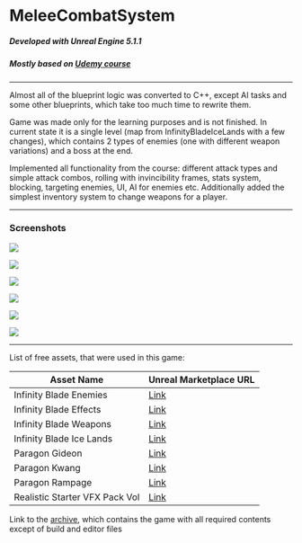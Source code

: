 # MeleeCombatSystem

##### Developed with Unreal Engine 5.1.1

##### Mostly based on [Udemy course](https://ua.udemy.com/course/unreal-engine-5-soulslike-combat/ "Udemy course")

---
Almost all of the blueprint logic was converted to C++, except AI tasks and some other blueprints, which take too much time to rewrite them.

Game was made only for the learning purposes and is not finished. In current state it is a single level (map from InfinityBladeIceLands with a few changes), which contains 2 types of enemies (one with different weapon variations) and a boss at the end. 

Implemented all functionality from the course: different attack types and simple attack combos, rolling with invincibility frames, stats system, blocking, targeting enemies, UI, AI for enemies etc. Additionally added the simplest inventory system to change weapons for a player.

---
### Screenshots
![](https://i.imgur.com/HVJVv7w.png)

![](https://i.imgur.com/poQ6P9C.png)

![](https://i.imgur.com/UjRBjwT.png)

![](https://i.imgur.com/E13t2Yh.png)

![](https://i.imgur.com/AEKAXP2.png)

![](https://i.imgur.com/W4lhfGz.png)

----
List of free assets, that were used in this game:

| Asset Name                                  | Unreal Marketplace URL                                                                                     |
|---------------------------------------------|------------------------------------------------------------------------------------------------------------|
| Infinity Blade Enemies                      | [Link](https://www.unrealengine.com/marketplace/en-US/product/infinity-blade-enemies)                      |
| Infinity Blade Effects                      | [Link](https://www.unrealengine.com/marketplace/en-US/product/infinity-blade-effects)                      |
| Infinity Blade Weapons                      | [Link](https://www.unrealengine.com/marketplace/en-US/product/infinity-blade-weapons)                      |
| Infinity Blade Ice Lands                    | [Link](https://www.unrealengine.com/marketplace/en-US/product/infinity-blade-ice-lands)                    |
| Paragon Gideon                              | [Link](https://www.unrealengine.com/marketplace/en-US/product/paragon-gideon)                              |
| Paragon Kwang                               | [Link](https://www.unrealengine.com/marketplace/en-US/product/paragon-kwang)                               |
| Paragon Rampage                             | [Link](https://www.unrealengine.com/marketplace/en-US/product/paragon-rampage)                             |
| Realistic Starter VFX Pack Vol              | [Link](https://www.unrealengine.com/marketplace/en-US/product/realistic-starter-vfx-pack-vol)              |


Link to the [archive](https://drive.google.com/file/d/1HvhsBhsMXOBzRLjPGk4euB_x5u9kNv8m/view?usp=drive_link), which contains the game with all required contents except of build and editor files

